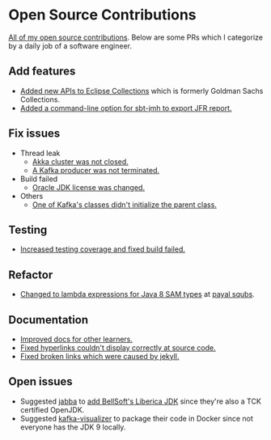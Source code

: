 # Open Source Contributions

[All of my open source contributions](https://github.com/search?utf8=%25E2%259C%2593&q=author:jiminhsieh+-user:jiminhsieh+is:merged&s=updated&type=Issues&s=created&o=desc). Below are some PRs which I categorize by a daily job of a software engineer.  

## Add features
* [Added new APIs to Eclipse Collections](https://github.com/eclipse/eclipse-collections/pull/754) which is formerly Goldman Sachs Collections.
* [Added a command-line option for sbt-jmh to export JFR report.](https://github.com/ktoso/sbt-jmh/pull/120)

## Fix issues

* Thread leak
    * [Akka cluster was not closed.](https://github.com/akka/akka-persistence-cassandra/pull/380)
    * [A Kafka producer was not terminated.](https://github.com/cakesolutions/scala-kafka-client/pull/137)
* Build failed
    * [Oracle JDK license was changed.](https://github.com/azakordonets/fabricator/pull/34)
* Others 
    * [One of Kafka's classes didn't initialize the parent class.](https://github.com/apache/kafka/pull/4859)
  
## Testing

* [Increased testing coverage and fixed build failed.](https://github.com/azhur/kafka-serde-scala/pull/104)

## Refactor

* [Changed to lambda expressions for Java 8 SAM types](https://github.com/paypal/squbs/pull/660) at [payal squbs](https://github.com/paypal/squbs).

## Documentation

* [Improved docs for other learners.](https://github.com/weihsiu/reactive-streams/pull/2)
* [Fixed hyperlinks couldn't display correctly at source code.](https://github.com/lomigmegard/akka-http-cors/pull/15)
* [Fixed broken links which were caused by jekyll.](https://github.com/scala/docs.scala-lang/pull/851)
    
## Open issues

* Suggested [jabba](https://github.com/shyiko/jabba) to [add BellSoft's Liberica JDK](https://github.com/shyiko/jabba/issues/433) since they're also a TCK certified OpenJDK.
* Suggested [kafka-visualizer](https://github.com/manasb-uoe/kafka-visualizer) to package their code in Docker since not everyone has the JDK 9 locally.
